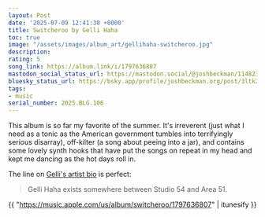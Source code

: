 ```yaml
---
layout: Post
date: '2025-07-09 12:41:30 +0000'
title: Switcheroo by Gelli Haha
toc: true
image: "/assets/images/album_art/gellihaha-switcheroo.jpg"
description:
rating: 5
song_link: https://album.link/i/1797636807
mastodon_social_status_url: https://mastodon.social/@joshbeckman/114823793332879162
bluesky_status_url: https://bsky.app/profile/joshbeckman.org/post/3ltk2c32ntg2e
tags:
- music
serial_number: 2025.BLG.106
---
```

This album is so far my favorite of the summer. It's irreverent (just what I need as a tonic as the American government tumbles into terrifyingly serious disarray), off-kilter (a song about peeing into a jar), and contains some lovely synth hooks that have put the songs on repeat in my head and kept me dancing as the hot days roll in.

The line on [Gelli's artist bio](https://gelli.world/gelli-haha) is perfect:

> Gelli Haha exists somewhere between Studio 54 and Area 51. 

{{ "https://music.apple.com/us/album/switcheroo/1797636807" | itunesify }}
